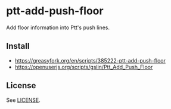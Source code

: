 # ptt-add-push-floor

Add floor information into Ptt's push lines.

## Install

* https://greasyfork.org/en/scripts/385222-ptt-add-push-floor
* https://openuserjs.org/scripts/gslin/Ptt_Add_Push_Floor

## License

See [LICENSE](LICENSE).
